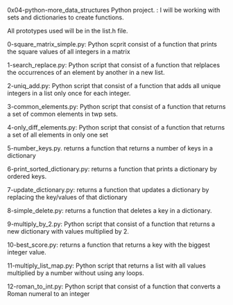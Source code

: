 0x04-python-more_data_structures
Python project. : I will be working with sets and dictionaries to create functions.

All prototypes used will be in the list.h file. 

0-square_matrix_simple.py:
Python scprit consist of a function that prints the square values of all integers in a matrix  

1-search_replace.py:
Python script that consist of a function that relplaces the occurrences of an element by another in a new list.

2-uniq_add.py:
Python script that consist of a function that adds all unique integers in a list only once for each integer.

3-common_elements.py:
Python script that consist of a function that returns a set of common elements in twp sets.

4-only_diff_elements.py:
Python script that consist of a function that returns a set of all elements in only one set

5-number_keys.py.
returns a function that returns a number of keys in a dictionary

6-print_sorted_dictionary.py:
returns a function that prints a dictionary by ordered keys.

7-update_dictionary.py:
returns a function that updates a dictionary by replacing the key/values of that dictionary 

8-simple_delete.py:
returns a function that deletes a key in a dictionary. 

9-multiply_by_2.py:
Python script that consist of a function that returns a new dictionary with values multiplied by 2.

10-best_score.py:
returns a function that returns a key with the biggest integer value.

11-multiply_list_map.py:
Python script that returns a list with all values multiplied by a number without using any loops.

12-roman_to_int.py:
Python script that consist of a function that converts a Roman numeral to an integer

